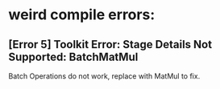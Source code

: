 # weird compile errors:

## [Error 5] Toolkit Error: Stage Details Not Supported: BatchMatMul
Batch Operations do not work, replace with MatMul to fix.
